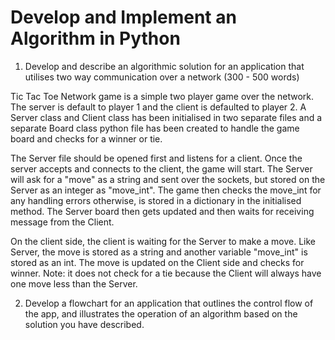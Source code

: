 # Develop and Implement an Algorithm in Python

1. Develop and describe an algorithmic solution for an application that utilises two way communication over a network (300 - 500 words)

Tic Tac Toe Network game is a simple two player game over the network. The server is default to player 1 and the client is defaulted to player 2. A Server class and Client class has been initialised in two separate files and a separate Board class python file has been created to handle the game board and checks for a winner or tie. 

The Server file should be opened first and listens for a client. Once the server accepts and connects to the client, the game will start. The Server will ask for a "move" as a string and sent over the sockets, but stored on the Server as an integer as "move_int". The game then checks the move_int for any handling errors otherwise, is stored in a dictionary in the initialised method. The Server board then gets updated and then waits for receiving message from the Client.

On the client side, the client is waiting for the Server to make a move. Like Server, the move is stored as a string and another variable "move_int" is stored as an int. The move is updated on the Client side and checks for winner. Note: it does not check for a tie because the Client will always have one move less than the Server. 




2. Develop a flowchart for an application that outlines the control flow of the app, and illustrates the operation of an algorithm based on the solution you have described.